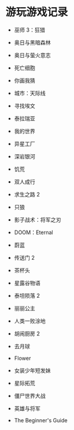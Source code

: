 # 游玩游戏记录

- 巫师 3：狂猎

- 奥日与黑暗森林

- 奥日与萤火意志

- 死亡细胞

- 你画我猜

- 城市：天际线

- 寻找埃文

- 泰拉瑞亚

- 我的世界

- 异星工厂

- 深岩银河

- 饥荒

- 双人成行

- 求生之路 2

- 只狼

- 影子战术：将军之刃

- DOOM：Eternal

- 蔚蓝

- 传送门 2

- 茶杯头

- 星露谷物语

- 泰坦陨落 2

- 丽丽公主

- 人类一败涂地

- 胡闹厨房 2

- 去月球

- Flower

- 女装少年短发妹

- 星际拓荒

- 僵尸世界大战

- 英雄与将军

- The Beginner's Guide










